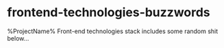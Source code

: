 # frontend-technologies-buzzwords
%ProjectName% Front-end technologies stack includes some random shit below…
